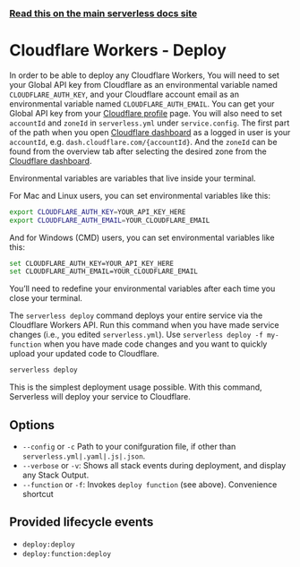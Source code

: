 <!--
title: Serverless Framework Commands - Cloudflare Workers - Deploy
menuText: deploy
menuOrder: 2
description: Deploy your service to the specified provider
layout: Doc
-->

<!-- DOCS-SITE-LINK:START automatically generated  -->
### [Read this on the main serverless docs site](https://www.serverless.com/framework/docs/providers/cloudflare/cli-reference/deploy)
<!-- DOCS-SITE-LINK:END -->


# Cloudflare Workers - Deploy
In order to be able to deploy any Cloudflare Workers, You will need to set your Global API key from Cloudflare as an environmental variable named `CLOUDFLARE_AUTH_KEY`, and your Cloudflare account email as an environmental variable named `CLOUDFLARE_AUTH_EMAIL`. You can get your Global API key from your [Cloudflare profile](https://dash.cloudflare.com/profile) page. You will also need to set `accountId` and `zoneId` in `serverless.yml` under `service.config`. The first part of the path when you open [Cloudflare dashboard](https://dash.cloudflare.com/) as a logged in user is your `accountId`, e.g. `dash.cloudflare.com/{accountId}`. And the `zoneId` can be found from the overview tab after selecting the desired zone from the [Cloudflare dashboard](https://dash.cloudflare.com/).

Environmental variables are variables that live inside your terminal.

For Mac and Linux users, you can set environmental variables like this:

```bash
export CLOUDFLARE_AUTH_KEY=YOUR_API_KEY_HERE
export CLOUDFLARE_AUTH_EMAIL=YOUR_CLOUDFLARE_EMAIL
```

And for Windows (CMD) users, you can set environmental variables like this:

```bash
set CLOUDFLARE_AUTH_KEY=YOUR_API_KEY_HERE
set CLOUDFLARE_AUTH_EMAIL=YOUR_CLOUDFLARE_EMAIL
```

You’ll need to redefine your environmental variables after each time you close your terminal.

The `serverless deploy` command deploys your entire service via the Cloudflare Workers API. Run this command when you have made service changes (i.e., you edited `serverless.yml`).
Use `serverless deploy -f my-function` when you have made code changes and you want to quickly upload your updated code to Cloudflare.
 
```bash
serverless deploy
```

This is the simplest deployment usage possible. With this command, Serverless will deploy your service to Cloudflare.
 
## Options
- `--config` or `-c` Path to your conifguration file, if other than `serverless.yml|.yaml|.js|.json`.
- `--verbose` or `-v`: Shows all stack events during deployment, and display any Stack Output.
- `--function` or `-f`: Invokes `deploy function` (see above). Convenience shortcut

## Provided lifecycle events
- `deploy:deploy`
- `deploy:function:deploy`
